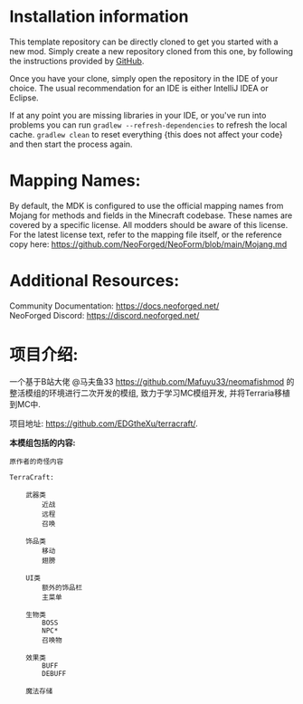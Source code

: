 
Installation information
=======

This template repository can be directly cloned to get you started with a new
mod. Simply create a new repository cloned from this one, by following the
instructions provided by [GitHub](https://docs.github.com/en/repositories/creating-and-managing-repositories/creating-a-repository-from-a-template).

Once you have your clone, simply open the repository in the IDE of your choice. The usual recommendation for an IDE is either IntelliJ IDEA or Eclipse.

If at any point you are missing libraries in your IDE, or you've run into problems you can
run `gradlew --refresh-dependencies` to refresh the local cache. `gradlew clean` to reset everything 
{this does not affect your code} and then start the process again.

Mapping Names:
============
By default, the MDK is configured to use the official mapping names from Mojang for methods and fields 
in the Minecraft codebase. These names are covered by a specific license. All modders should be aware of this
license. For the latest license text, refer to the mapping file itself, or the reference copy here:
https://github.com/NeoForged/NeoForm/blob/main/Mojang.md

Additional Resources: 
==========
Community Documentation: https://docs.neoforged.net/  
NeoForged Discord: https://discord.neoforged.net/


项目介绍:
==================================
一个基于B站大佬
@马夫鱼33 https://github.com/Mafuyu33/neomafishmod 
的整活模组的环境进行二次开发的模组,
致力于学习MC模组开发,
并将Terraria移植到MC中.

项目地址: https://github.com/EDGtheXu/terracraft/.


**本模组包括的内容:**

    原作者的奇怪内容

    TerraCraft:

        武器类
            近战
            远程
            召唤

        饰品类
            移动
            翅膀

        UI类
            额外的饰品栏
            主菜单

        生物类
            BOSS
            NPC*
            召唤物

        效果类
            BUFF
            DEBUFF
        
        魔法存储

        

